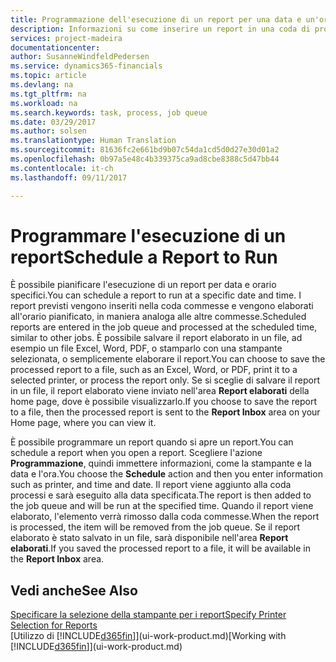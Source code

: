 ```yaml
---
title: Programmazione dell'esecuzione di un report per una data e un'ora specifiche | Documenti Microsoft
description: Informazioni su come inserire un report in una coda di processi e programmare per l'elaborazione per una data e un'ora specifiche.
services: project-madeira
documentationcenter: 
author: SusanneWindfeldPedersen
ms.service: dynamics365-financials
ms.topic: article
ms.devlang: na
ms.tgt_pltfrm: na
ms.workload: na
ms.search.keywords: task, process, job queue
ms.date: 03/29/2017
ms.author: solsen
ms.translationtype: Human Translation
ms.sourcegitcommit: 81636fc2e661bd9b07c54da1cd5d0d27e30d01a2
ms.openlocfilehash: 0b97a5e48c4b339375ca9ad8cbe8388c5d47bb44
ms.contentlocale: it-ch
ms.lasthandoff: 09/11/2017

---
```

# <a name="schedule-a-report-to-run"></a><span data-ttu-id="44397-103">Programmare l'esecuzione di un report</span><span class="sxs-lookup"><span data-stu-id="44397-103">Schedule a Report to Run</span></span>
<span data-ttu-id="44397-104">È possibile pianificare l'esecuzione di un report per data e orario specifici.</span><span class="sxs-lookup"><span data-stu-id="44397-104">You can schedule a report to run at a specific date and time.</span></span> <span data-ttu-id="44397-105">I report previsti vengono inseriti nella coda commesse e vengono elaborati all'orario pianificato, in maniera analoga alle altre commesse.</span><span class="sxs-lookup"><span data-stu-id="44397-105">Scheduled reports are entered in the job queue and processed at the scheduled time, similar to other jobs.</span></span> <span data-ttu-id="44397-106">È possibile salvare il report elaborato in un file, ad esempio un file Excel, Word, PDF, o stamparlo con una stampante selezionata, o semplicemente elaborare il report.</span><span class="sxs-lookup"><span data-stu-id="44397-106">You can choose to save the processed report to a file, such as an Excel, Word, or PDF, print it to a selected printer, or process the report only.</span></span> <span data-ttu-id="44397-107">Se si sceglie di salvare il report in un file, il report elaborato viene inviato nell'area **Report elaborati** della home page, dove è possibile visualizzarlo.</span><span class="sxs-lookup"><span data-stu-id="44397-107">If you choose to save the report to a file, then the processed report is sent to the **Report Inbox** area on your Home page, where you can view it.</span></span>

<span data-ttu-id="44397-108">È possibile programmare un report quando si apre un report.</span><span class="sxs-lookup"><span data-stu-id="44397-108">You can schedule a report when you open a report.</span></span> <span data-ttu-id="44397-109">Scegliere l'azione **Programmazione**, quindi immettere informazioni, come la stampante e la data e l'ora.</span><span class="sxs-lookup"><span data-stu-id="44397-109">You choose the **Schedule** action and then you enter information such as printer, and time and date.</span></span> <span data-ttu-id="44397-110">Il report viene aggiunto alla coda processi e sarà eseguito alla data specificata.</span><span class="sxs-lookup"><span data-stu-id="44397-110">The report is then added to the job queue and will be run at the specified time.</span></span> <span data-ttu-id="44397-111">Quando il report viene elaborato, l'elemento verrà rimosso dalla coda commesse.</span><span class="sxs-lookup"><span data-stu-id="44397-111">When the report is processed, the item will be removed from the job queue.</span></span> <span data-ttu-id="44397-112">Se il report elaborato è stato salvato in un file, sarà disponibile nell'area **Report elaborati**.</span><span class="sxs-lookup"><span data-stu-id="44397-112">If you saved the processed report to a file, it will be available in the **Report Inbox** area.</span></span>

## <a name="see-also"></a><span data-ttu-id="44397-113">Vedi anche</span><span class="sxs-lookup"><span data-stu-id="44397-113">See Also</span></span>
[<span data-ttu-id="44397-114">Specificare la selezione della stampante per i report</span><span class="sxs-lookup"><span data-stu-id="44397-114">Specify Printer Selection for Reports</span></span>](ui-specify-printer-selection-reports.md)  
<span data-ttu-id="44397-115">[Utilizzo di [!INCLUDE[d365fin](includes/d365fin_md.md)]](ui-work-product.md)</span><span class="sxs-lookup"><span data-stu-id="44397-115">[Working with [!INCLUDE[d365fin](includes/d365fin_md.md)]](ui-work-product.md)</span></span>

